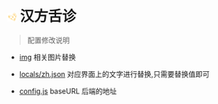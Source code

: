 # ![](/public/img/logo.png) 汉方舌诊

> 配置修改说明

- [img](img) 相关图片替换

- [locals/zh.json](locals/zh.json) 对应界面上的文字进行替换,只需要替换值即可

- [config.js](config.js) baseURL 后端的地址



